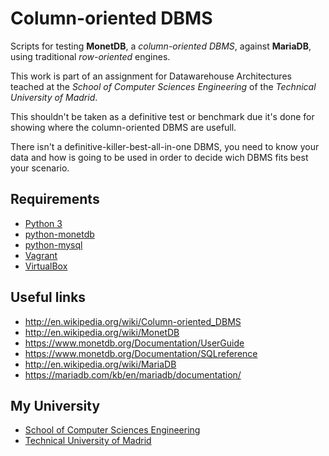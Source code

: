 # Column-oriented DBMS #

Scripts for testing **MonetDB**, a *column-oriented DBMS*, against **MariaDB**,
using traditional *row-oriented* engines.

This work is part of an assignment for Datawarehouse Architectures teached at
the *School of Computer Sciences Engineering* of the *Technical University of
Madrid*.

This shouldn't be taken as a definitive test or benchmark due it's done for
showing where the column-oriented DBMS are usefull.

There isn't a definitive-killer-best-all-in-one DBMS, you need to know your data
and how is going to be used in order to decide wich DBMS fits best your scenario.

## Requirements ##
* [Python 3](https://www.python.org/)
* [python-monetdb](https://pypi.python.org/pypi/python-monetdb)
* [python-mysql](https://pypi.python.org/pypi/mysql-connector-python)
* [Vagrant](https://www.vagrantup.com/)
* [VirtualBox](https://www.virtualbox.org/)

## Useful links  ##
* http://en.wikipedia.org/wiki/Column-oriented_DBMS
* http://en.wikipedia.org/wiki/MonetDB
* https://www.monetdb.org/Documentation/UserGuide
* https://www.monetdb.org/Documentation/SQLreference
* http://en.wikipedia.org/wiki/MariaDB
* https://mariadb.com/kb/en/mariadb/documentation/

## My University ##
* [School of Computer Sciences Engineering](http://www.etsiinf.upm.es/?idioma=english)
* [Technical University of Madrid](http://en.wikipedia.org/wiki/Technical_University_of_Madrid)
